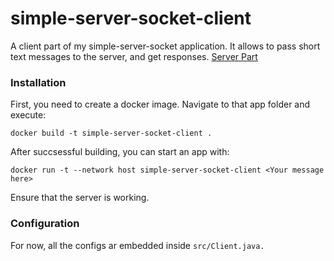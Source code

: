 # simple-server-socket-client
A client part of my simple-server-socket application. It allows to pass short text messages to the server, and get responses.
[Server Part](https://github.com/alexesmet/simple-server-socket-server)

### Installation
First, you need to create a docker image. Navigate to that app folder and execute:
```
docker build -t simple-server-socket-client .
```
After succsessful building, you can start an app with:
```
docker run -t --network host simple-server-socket-client <Your message here>
```
Ensure that the server is working.

### Configuration
For now, all the configs ar embedded inside `src/Client.java.`
